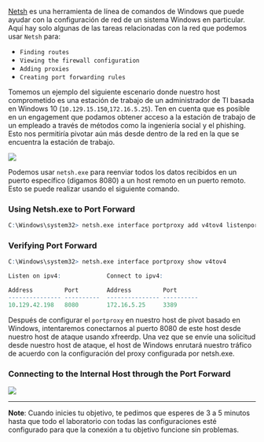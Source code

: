 [Netsh](https://docs.microsoft.com/en-us/windows-server/networking/technologies/netsh/netsh-contexts) es una herramienta de línea de comandos de Windows que puede ayudar con la configuración de red de un sistema Windows en particular. Aquí hay solo algunas de las tareas relacionadas con la red que podemos usar `Netsh` para:

- `Finding routes`
- `Viewing the firewall configuration`
- `Adding proxies`
- `Creating port forwarding rules`

Tomemos un ejemplo del siguiente escenario donde nuestro host comprometido es una estación de trabajo de un administrador de TI basada en Windows 10 (`10.129.15.150`,`172.16.5.25`). Ten en cuenta que es posible en un engagement que podamos obtener acceso a la estación de trabajo de un empleado a través de métodos como la ingeniería social y el phishing. Esto nos permitiría pivotar aún más desde dentro de la red en la que se encuentra la estación de trabajo.

![](https://academy.hackthebox.com/storage/modules/158/88.png)

Podemos usar `netsh.exe` para reenviar todos los datos recibidos en un puerto específico (digamos 8080) a un host remoto en un puerto remoto. Esto se puede realizar usando el siguiente comando.

### Using Netsh.exe to Port Forward

```r
C:\Windows\system32> netsh.exe interface portproxy add v4tov4 listenport=8080 listenaddress=10.129.15.150 connectport=3389 connectaddress=172.16.5.25
```

### Verifying Port Forward

```r
C:\Windows\system32> netsh.exe interface portproxy show v4tov4

Listen on ipv4:             Connect to ipv4:

Address         Port        Address         Port
--------------- ----------  --------------- ----------
10.129.42.198   8080        172.16.5.25     3389
```

Después de configurar el `portproxy` en nuestro host de pivot basado en Windows, intentaremos conectarnos al puerto 8080 de este host desde nuestro host de ataque usando xfreerdp. Una vez que se envíe una solicitud desde nuestro host de ataque, el host de Windows enrutará nuestro tráfico de acuerdo con la configuración del proxy configurada por netsh.exe.

### Connecting to the Internal Host through the Port Forward

![](https://academy.hackthebox.com/storage/modules/158/netsh_pivot.png)

---

**Note**: Cuando inicies tu objetivo, te pedimos que esperes de 3 a 5 minutos hasta que todo el laboratorio con todas las configuraciones esté configurado para que la conexión a tu objetivo funcione sin problemas.
